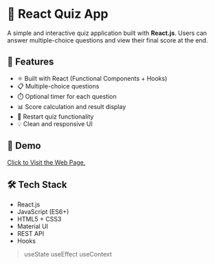 # 🧠 React Quiz App

A simple and interactive quiz application built with **React.js**. Users can answer multiple-choice questions and view their final score at the end.

## 🚀 Features

- ⚛️ Built with React (Functional Components + Hooks)
- 📋 Multiple-choice questions
- ⏱️ Optional timer for each question
- 📊 Score calculation and result display
- 🔁 Restart quiz functionality
- 💡 Clean and responsive UI

## 📸 Demo

[Click to Visit the Web Page.]()

## 🛠️ Tech Stack

- React.js
- JavaScript (ES6+)
- HTML5 + CSS3
- Material UI
- REST API
- Hooks
> useState
> useEffect
> useContext